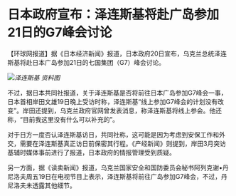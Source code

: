 # 日本政府宣布：泽连斯基将赴广岛参加21日的G7峰会讨论

【环球网报道】据《日本经济新闻》报道，日本政府20日宣布，乌克兰总统泽连斯基将赴日本广岛参加21日的七国集团（G7）峰会讨论。

![](https://inews.gtimg.com/om_bt/Oh-odcZwh1rpGDiUwhs5wyisaARYxUkmhjaeHA1aPd2X0AA/1000)_泽连斯基 资料图_

不过，据日本共同社报道，关于泽连斯基是否将前往日本广岛参加G7峰会一事，日本首相岸田文雄19日晚上受访时称，泽连斯基“线上参加G7峰会的计划没有改变”。岸田还提到，乌克兰政府官网曾发表消息，称泽连斯基将线上参会。他还称，“目前我这里没有什么可以补充的”。

对于日方一度否认泽连斯基访日，共同社称，这可能是因为考虑到安保工作和外交，需要在泽连斯基真正访日前保密其行程。《产经新闻》则提到，岸田3月突访基辅时媒体事前进行了报道，日本政府的情报管理受到质疑。

另一方面，据《读卖新闻》报道，乌克兰国家安全和国防委员会秘书阿列克谢•丹尼洛夫周五19日在电视节目上表示，泽连斯基将前往广岛参加G7峰会，不过，丹尼洛夫未透露其他细节。

